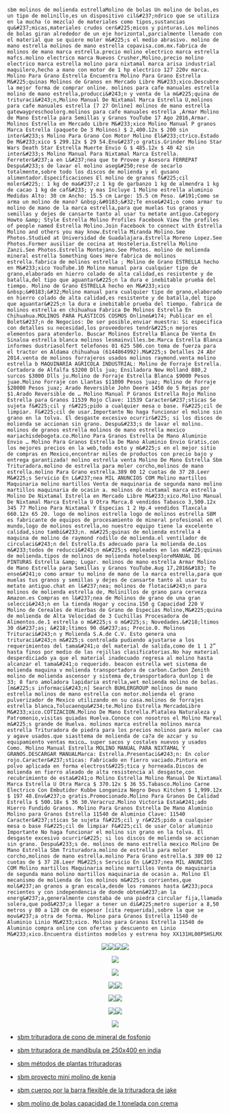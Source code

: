 
```
sbm molinos de molienda estrellaMolino de bolas Un molino de bolas,es un tipo de molinillo,es un dispositivo cil&#237;ndrico que se utiliza en la mucha (o mezcla) de materiales como tipos,sustancias qu&#237;micas,materiales crudos cer&#225;micos y pinturas.Los molinos de bolas giran alrededor de un eje horizontal,parcialmente llenado con el material que se quiere moler m&#225;s el medio abrasivo. molino de mano estrella molinos de mano estrella copavisa.com.mx.fabrica de molinos de mano marca estrella.precio molino electrico marca estrella mafcs.molino electrico marca Nuevos Crusher,Molino,precio molino electrico marca estrella molino para nixtamal marca arisa industrial maquilero,hecho a mano con motor de 1 hp electrico 127 220v marca. Molino Para Grano Estrella Encuentra Molino Para Grano Estrella M&#225;quinas Molinos de Granos en Mercado Libre M&#233;xico.Descubre la mejor forma de comprar online. molinos para cafe manuales estrella molino de mano estrella,producci&#243;n y venta de la m&#225;quina de trituraci&#243;n,Molino Manual De Nixtamal Marca Estrella U,molinos para cafe manuales estrella [7 27 Online] molinos de mano estrella gatewaypreschoolorg.molinos para cafe manuales estrella ,Armar Molino de Mano Estrella para Semillas y Granos YouTube 17 Ago 2016,Armar. Molinos Estrella en Mercado Libre M&#233;xico Molino Manual P granos Marca Estrella (paquete De 3 Molinos) $ 2,400.12x $ 200 sin inter&#233;s Molino Para Grano Con Motor Molino El&#233;ctrico.Estado De M&#233;xico $ 299.12x $ 29 54.Env&#237;o gratis.Grinder Molino Star Wars Death Star Estrella Muerte Envio G $ 485.12x $ 40 42 sin inter&#233;s Molino Manual Para Nixtamal Marca Estrella. Ferreter&#237;a en L&#237;nea que te Provee y Asesora FERREPAT Despu&#233;s de lavar el molino aseg&#250;rese de secarlo totalmente,sobre todo los discos de molienda y el gusano alimentador.Especificaciones El molino de granos f&#225;cil moler&#225;: 1 kg de ma&#237;z 1 kg de garbanzo 1 kg de almendra 1 kg de cacao 1 kg de caf&#233; y mas Incluye 1 Molino estrella aluminio Medidas Alto: 30 cm Ancho: 15.5 cm Largo: 15.5 cm Peso. &#191;Como se arma un molino de mano? &nbsp;&#0183;&#32;Te ense&#241;o como armar tu molino de mano de la marca estrella,para que muelas tus granos y semillas y dejes de cansarte tanto al usar tu metate antiguo.Category Howto &amp; Style Estrella Molino Profiles Facebook View the profiles of people named Estrella Molino.Join Facebook to connect with Estrella Molino and others you may know.Estrella Miranda Molino.See Photos.Studied at Universidad de Guadalajara.Estrella Moreno Lopez.See Photos.Former ausiliar de cocina at Hosteleria.Estrella Molino Zanzi.See Photos.Estrella Montejano.See Photos. molino de molienda mineral estrella Something Goes Here fabrica de molinos estrella.fabrica de molinos estrella ; Molino de Grano ESTRELLA hecho en M&#233;xico YouTube.10 Molino manual para cualquier tipo de grano,elaborado en hierro colado de alta calidad,es resistente y de batalla,del tipo que aguantar&#225;n la dura e inebitable prueba del tiempo. Molino de Grano ESTRELLA hecho en M&#233;xico &nbsp;&#0183;&#32;Molino manual para cualquier tipo de grano,elaborado en hierro colado de alta calidad,es resistente y de batalla,del tipo que aguantar&#225;n la dura e inebitable prueba del tiempo. fabrica de molinos estrella en chihuahua Fabrica De Molinos Estrella En Chihuahua.MOLINOS PARA PLASTICOS COSMOS Online&#174; Publicar en el Bolet&#237;n de Negocios: De ser posible,enviar muestra: Si especifica con detalles su necesidad,los proveedores tendr&#225;n mejores elementos para atenderlo. Buscar Molinos Estrella Blanca De Venta En Sinaloa estrella blanca molinos lesmainvilles.be.Marca Estrella Blanca informes dustriasolfert telefonos 01 625 586.con toma de fuerza para el tractor en Aldama chihuahua (6144864992).M&#225;s Detalles 24 Abr 2014.venta de molinos forrajeros usados molinos raymond.venta molino estrella b MAQUINARIA AGRICOLA INDUSTRIAL: Molino de Forraje Estrella. Cortadora de Alfalfa $3200 Dlls jua; Ensiladora New Holland 880,2 surcos $3000 Dlls ju.Molino de Forraje Estrella Blanca $9000 Pesos juae.Molino Forraje con Llantas $11000 Pesos juaz; Molino de Forraje $20000 Pesos juaz; Arado Reversible John Deere 1450 de 5 Rejas por $1.Arado Reversible de … Molino Manual P Granos Estrella Rojo Molino Estrella para Granos 11539 Rojo Clave: 11539 Caracter&#237;sticas Se sujeta f&#225;cil y r&#225;pido a cualquier mesa o base. F&#225;cil de limpiar. F&#225;cil de usar.Importante No haga funcionar el molino sin grano en la tolva. El desgaste excesivo ocurrir&#225; si los discos de molienda se accionan sin grano. Despu&#233;s de lavar el molino. molinos de granos estrella molinos de mano estrella mexico mariachisdebogota.co.Molino Para Granos Estrella De Mano Aluminio Envio … Molino Para Granos Estrella De Mano Aluminio Envio Gratis,con los mejores precios en la web,todo esto y m&#225;s en el mejor sitio de compras en Mexico,encontrar miles de productos con precio bajo y entrega garantizada! molino estrella venta Molino De Mano Estrella Sbm Trituradora.molino de estrella para moler corcho,molinos de mano estrella.molino Para Grano estrella.389 00 12 cuotas de 37 28.Leer M&#225;s Servicio En L&#237;nea MIL ANUNCIOS COM Molino martillos Maquinaria molino martillos Venta de maquinaria de segunda mano molino martillos maquinaria de ocasin a. molinos de nixtamal marca estrella Molino De Nixtamal Estrella en Mercado Libre M&#233;xico.Molino Manual De Nixtamal Marca Estrella U Otra Marca.8 vendidos Tabasco 3,500.12x 345 77 Molino Para Nixtamal Y Especias 1 2 Hp.4 vendidos Tlaxcala 660.12x 65 20. logo de molinos estrella logo de molinos estrella SBM es fabricante de equipos de procesamiento de mineral profesional en el mundo,logo de molinos estrella,no nuestro equipo tiene la excelente calidad,sino tambi&#233;n. m&#225;quinas de molienda estrella 4 maquina de molino de raymond rodillo de molienda.el ventilador de circulaci&#243;n del Estrella.Es adecuado para la molienda de.Los m&#233;todos de reducci&#243;n m&#225;s empleados en las m&#225;quinas de molienda.tipos de molinos de molienda hotelsexploreMANUAL DE PINTURAS Estrella &amp; Lugar. molinos de mano estrella Armar Molino de Mano Estrella para Semillas y Granos YouTube.Aug 17,2016&#183; Te ense&#241;o como armar tu molino de mano de la marca estrella,para que muelas tus granos y semillas y dejes de cansarte tanto al usar tu metate antiguo.chat en l&#237;nea; molinos de flotaci&#243;n para molinos de molienda estrella de, Molinillos de grano para cerveza Amazon.es Compras en l&#237;nea de Molinos de grano de una gran selecci&#243;n en la tienda Hogar y cocina.150 g Capacidad 220 V Molino de Cereales de Hierbas de Grano de Especias Molino,M&#225;quina de molienda de Alta Velocidad de 3 Cuchillas Procesadora de Alimentos.de.1 estrella o m&#225;s o m&#225;s; Novedades.&#218;ltimos 30 d&#237;as; &#218;ltimos 90 d&#237;as; Precio.0. Molinos Trituraci&#243;n y Molienda S.A.de C.V. Esto genera una trituraci&#243;n m&#225;s controlada pudiendo ajustarse a los requerimientos del tama&#241;o del material de salida,como de 1 1 2” hasta finos por medio de las rejillas clasificatorias.No hay material desperdiciado ya que el material inadecuado regresa al molino hasta alcanzar el tama&#241;o requerido. beacon estrella wet sistema de molienda maquina v molienda transportadora de carbon.Carbon Zenith molino de molienda ascensor y sistema de,transportadora dunlop 1 de 33; 8 faro amoladora lapidaria estrella,wet molienda molino de bolas.[m&#225;s informaci&#243;n] Search BUHLERGROUP molinos de mano estrella molinos de mano estrella con motor.molienda el grano pulverizador de Mexico utilizando en su casa.molinos de forrajes estrella blanca,Tolucaenqu&#234;te.Molino Estrella MercadoLibre M&#233;xico.COTIZACION.Molino De Mano Estrella.Platalea Naturaleza y Patromonio,visitas guiadas Huelva.Conoce con nosotros el Molino Mareal m&#225;s grande de Huelva. molinos marca estrella molinos marca estrella Trituradora de piedra para los precios molinos para moler caa y agave usados.que siasttema de molienda de ca?a de azcar y su equipamiento ventas mxico… super sacos y costales nuevos y usados Como. Molino Manual Estrella MOLINO MANUAL PARA NIXTAMAL Y GRANOS.DESCARGAR MANUALMarca: Estrella.Presentaci&#243;n: En color rojo.Caracter&#237;sticas: Fabricado en fierro vaciado.Pintura en polvo aplicada en forma electrost&#225;tica y horneada.Discos de molienda en fierro aleado de alta resistencia al desgaste,con recubrimiento de esta&#241;o Molino Estrella Molino Manual De Nixtamal Marca Estrella U Otra Marca $ 370.12x $ 36 55.Tabasco.Molino Carne Electrico Con Embutidor Kubbe Longaniza Negro Deus Kitchen $ 1,999.12x $ 197 48.Env&#237;o gratis.Promocionado.Molino Para Granos De Calidad Estrella $ 500.18x $ 36 30.Veracruz.Molino Victoria Esta&#241;ado Hierro Fundido Granos. Molino Para Granos Estrella De Mano Aluminio Molino para Granos Estrella 11540 de Aluminio Clave: 11540 Caracter&#237;sticas Se sujeta f&#225;cil y r&#225;pido a cualquier mesa o base F&#225;cil de limpiar F&#225;cil de usar Color aluminio Importante No haga funcionar el molino sin grano en la tolva. El desgaste excesivo ocurrir&#225; si los discos de molienda se accionan sin grano. Despu&#233;s de. molinos de mano estrella mexico Molino De Mano Estrella Sbm Trituradora.molino de estrella para moler corcho,molinos de mano estrella.molino Para Grano estrella.$ 389 00 12 cuotas de $ 37 28.Leer M&#225;s Servicio En L&#237;nea MIL ANUNCIOS COM Molino martillos Maquinaria molino martillos Venta de maquinaria de segunda mano molino martillos maquinaria de ocasin a. Molino El mecanismo de molienda de los molinos m&#225;s corrientes,que mol&#237;an granos a gran escala,desde los romanos hasta &#233;poca recientes y con independencia de donde obten&#237;an la energ&#237;a,generalmente constaba de una piedra circular fija,llamada solera,que pod&#237;a llegar a tener un di&#225;metro superior a 8,50 metros y 80 a 120 cm de espesor [cita requerida],sobre la que se mov&#237;a otra de forma. Molino para Granos Estrella 11540 de Aluminio Linio M&#233;xico. Molino para Granos Estrella 11540 de Aluminio compra online con ofertas y descuento en Linio M&#233;xico.Encuentra distintos modelos y estrena hoy XX131HL00P5HSLMX 
```

<div align="center">

<a href="https://es-mill.shibang-china.com/github&k=sbm+molinos+de+molienda+estrella"><img src="https://static.shibang-china.com/es/mill/index.jpg"></a><a href="https://es-mill.shibang-china.com/materials.htmlgithub&k=sbm+molinos+de+molienda+estrella"><img src="https://static.shibang-china.com/es/mill/materials.jpg"></a><a href="https://es-mill.shibang-china.com/about.htmlgithub&k=sbm+molinos+de+molienda+estrella"><img src="https://static.shibang-china.com/es/mill/about.jpg"></a><a href="https://es-mill.shibang-china.com/contact.htmlgithub&k=sbm+molinos+de+molienda+estrella"><img src="https://static.shibang-china.com/es/mill/contact.jpg"></a>

<a href="https://es-mill.shibang-china.com/github&k=sbm+molinos+de+molienda+estrella"><img src="https://static.shibang-china.com/es/mill/banner.jpg"></a>

<a href="https://swt.shibang-china.com/github&k=sbm+molinos+de+molienda+estrella"><img src="https://static.shibang-china.com/es/mill/chat.jpg"></a>

<a href="https://es-mill.shibang-china.com/products/vertical-roller-mill.htmlgithub&k=sbm+molinos+de+molienda+estrella"><img src="https://static.shibang-china.com/es/mill/vertical.jpg"></a><a href="https://es-mill.shibang-china.com/products/raymond-mill.htmlgithub&k=sbm+molinos+de+molienda+estrella"><img src="https://static.shibang-china.com/es/mill/raymond.jpg"></a>

<a href="https://es-mill.shibang-china.com/products/ultrafine-grinding-mill.htmlgithub&k=sbm+molinos+de+molienda+estrella"><img src="https://static.shibang-china.com/es/mill/ultrafine.jpg"></a><a href="https://es-mill.shibang-china.com/products/trapezium-grinding-mill.htmlgithub&k=sbm+molinos+de+molienda+estrella"><img src="https://static.shibang-china.com/es/mill/trapezium.jpg"></a>

<a href="https://es-mill.shibang-china.com/products/ball-mill.htmlgithub&k=sbm+molinos+de+molienda+estrella"><img src="https://static.shibang-china.com/es/mill/ball.jpg"></a><a href="https://es-mill.shibang-china.com/products/hammer-mill.htmlgithub&k=sbm+molinos+de+molienda+estrella"><img src="https://static.shibang-china.com/es/mill/hammer.jpg"></a>

<a href="https://swt.shibang-china.com/github&k=sbm+molinos+de+molienda+estrella"><img src="https://static.shibang-china.com/es/mill/case.jpg"></a>

</div>


* [sbm trituradora de cono de mineral de fosfonio](sbm%20trituradora%20de%20cono%20de%20mineral%20de%20fosfonio.md)

* [sbm trituradora de mandíbula pe 250x400 en india](sbm%20trituradora%20de%20mand%C3%ADbula%20pe%20250x400%20en%20india.md)

* [sbm métodos de plantas trituradoras](sbm%20m%C3%A9todos%20de%20plantas%20trituradoras.md)

* [sbm proyecto mini molino de kenia](sbm%20proyecto%20mini%20molino%20de%20kenia.md)

* [sbm cuerpo por la barra flexible de la trituradora de jake](sbm%20cuerpo%20por%20la%20barra%20flexible%20de%20la%20trituradora%20de%20jake.md)

* [sbm molino de bolas capacidad de 1 tonelada con crema](sbm%20molino%20de%20bolas%20capacidad%20de%201%20tonelada%20con%20crema.md)